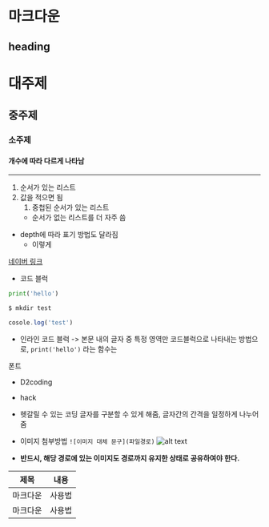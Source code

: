 # 마크다운

## heading
# 대주제
## 중주제
### 소주제
#### 개수에 따라 다르게 나타남

---

1. 순서가 있는 리스트
2. 값을 적으면 됨
    1. 중첩된 순서가 있는 리스트
    - 순서가 없는 리스트를 더 자주 씀

- depth에 따라 표기 방법도 달라짐
    - 이렇게

[네이버 링크](www.naver.com)

- 코드 블럭
```python
print('hello')
```

```bash
$ mkdir test
```

```javascript
cosole.log('test')
```

- 인라인 코드 블럭 -> 본문 내의 글자 중 특정 영역만 코드블럭으로 나타내는 방법으로, `print('hello')` 라는 함수는

폰트
- D2coding
- hack
- 헷갈릴 수 있는 코딩 글자를 구분할 수 있게 해줌, 글자간의 간격을 일정하게 나누어줌

- 이미지 첨부방법 `![이미지 대체 문구](파일경로)`
![alt text](assets/image.png)
- **반드시, 해당 경로에 있는 이미지도 경로까지 유지한 상태로 공유하여야 한다.**

|제목|내용|
|---|---|
|마크다운|사용법|
|마크다운|사용법|
